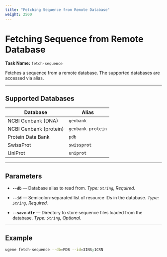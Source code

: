 ```yaml
---
title: "Fetching Sequence from Remote Database"
weight: 2500
---
```


# Fetching Sequence from Remote Database

**Task Name:** `fetch-sequence`

Fetches a sequence from a remote database. The supported databases are accessed via alias.

---

## Supported Databases

| **Database**           | **Alias**         |
|------------------------|-------------------|
| NCBI Genbank (DNA)     | `genbank`         |
| NCBI Genbank (protein) | `genbank-protein` |
| Protein Data Bank      | `pdb`             |
| SwissProt              | `swissprot`       |
| UniProt                | `uniprot`         |

---

## Parameters

- **`--db`** — Database alias to read from.
  _Type: `String`, Required._

- **`--id`** — Semicolon-separated list of resource IDs in the database.
  _Type: `String`, Required._

- **`--save-dir`** — Directory to store sequence files loaded from the database.
  _Type: `String`, Optional._

---

## Example

```bash
ugene fetch-sequence --db=PDB --id=3INS;1CRN
```
